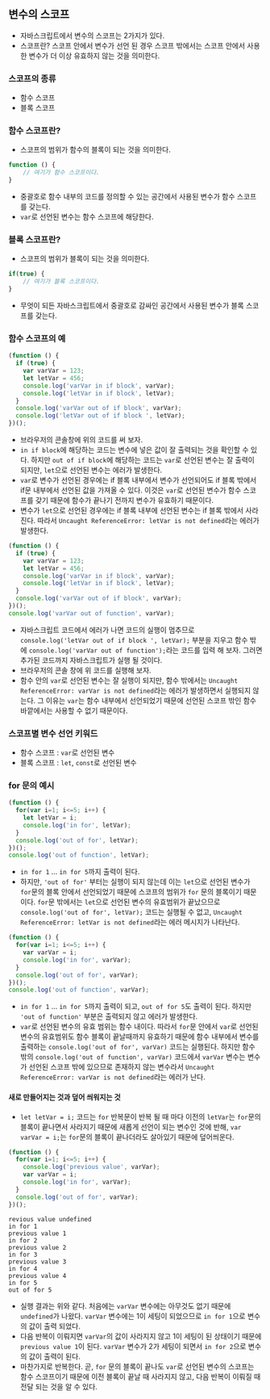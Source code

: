 ## 변수의 스코프
- 자바스크립트에서 변수의 스코프는 2가지가 있다.
- 스코프란? 스코프 안에서 변수가 선언 된 경우 스코프 밖에서는 스코프 안에서 사용한 변수가 더 이상 유효하지 않는 것을 의미한다.

### 스코프의 종류
- 함수 스코프
- 블록 스코프

### 함수 스코프란?
- 스코프의 범위가 함수의 블록이 되는 것을 의미한다.
```js
function () {
    // 여기가 함수 스코프이다.
}
```
- 중괄호로 함수 내부의 코드를 정의할 수 있는 공간에서 사용된 변수가 함수 스코프를 갖는다.
- `var`로 선언된 변수는 함수 스코프에 해당한다.

### 블록 스코프란?
- 스코프의 범위가 블록이 되는 것을 의미한다.
```js
if(true) {
    // 여기가 블록 스코프이다.
}
```
- 무엇이 되든 자바스크립트에서 중괄호로 감싸인 공간에서 사용된 변수가 블록 스코프를 갖는다.

### 함수 스코프의 예
```js
(function () {
  if (true) {
    var varVar = 123;
    let letVar = 456;
    console.log('varVar in if block', varVar);
    console.log('letVar in if block', letVar);
  }
  console.log('varVar out of if block', varVar);
  console.log('letVar out of if block ', letVar);
})();
```
- 브라우저의 콘솔창에 위의 코드를 써 보자.
- `in if block`에 해당하는 코드는 변수에 넣은 값이 잘 출력되는 것을 확인할 수 있다. 하지만 `out of if block`에 해당하는 코드는 `var`로 선언된 변수는 잘 출력이 되지만, `let`으로 선언된 변수는 에러가 발생한다.
- `var`로 변수가 선언된 경우에는 if 블록 내부에서 변수가 선언되어도 if 블록 밖에서 if문 내부에서 선언된 값을 가져올 수 있다. 이것은 `var`로 선언된 변수가 함수 스코프를 갖기 때문에 함수가 끝나기 전까지 변수가 유효하기 때문이다.
- 변수가 `let`으로 선언된 경우에는 if 블록 내부에 선언된 변수는 if 블록 밖에서 사라진다. 따라서 `Uncaught ReferenceError: letVar is not defined`라는 에러가 발생한다.

```js
(function () {
  if (true) {
    var varVar = 123;
    let letVar = 456;
    console.log('varVar in if block', varVar);
    console.log('letVar in if block', letVar);
  }
  console.log('varVar out of if block', varVar);
})();
console.log('varVar out of function', varVar);
```
- 자바스크립트 코드에서 에러가 나면 코드의 실행이 멈추므로 `console.log('letVar out of if block ', letVar);` 부분을 지우고 함수 밖에 `console.log('varVar out of function');`라는 코드를 입력 해 보자. 그러면 추가된 코드까지 자바스크립트가 실행 될 것이다.
- 브라우저의 콘솔 창에 위 코드를 실행해 보자.
- 함수 안의 `var`로 선언된 변수는 잘 실행이 되지만, 함수 밖에서는 `Uncaught ReferenceError: varVar is not defined`라는 에러가 발생하면서 실행되지 않는다. 그 이유는 `var`는 함수 내부에서 선언되었기 때문에 선언된 스코프 밖인 함수 바깥에서는 사용할 수 없기 때문이다.

### 스코프별 변수 선언 키워드
- 함수 스코프 : `var`로 선언된 변수
- 블록 스코프 : `let`, `const`로 선언된 변수

### for 문의 예시
```js
(function () {
  for(var i=1; i<=5; i++) {
    let letVar = i;
    console.log('in for', letVar);
  }
  console.log('out of for', letVar);
})();
console.log('out of function', letVar);
```
- `in for 1` ... `in for 5`까지 출력이 된다.
- 하지만, `'out of for'` 부터는 실행이 되지 않는데 이는 `let`으로 선언된 변수가 `for`문의 블록 안에서 선언되었기 때문에 스코프의 범위가 `for` 문의 블록이기 때문이다. `for`문 밖에서는 `let`으로 선언된 변수의 유효범위가 끝났으므로 `console.log('out of for', letVar);` 코드는 실행될 수 없고, `Uncaught ReferenceError: letVar is not defined`라는 에러 메시지가 나타난다.

```js
(function () {
  for(var i=1; i<=5; i++) {
    var varVar = i;
    console.log('in for', varVar);
  }
  console.log('out of for', varVar);
})();
console.log('out of function', varVar);
```
- `in for 1` ... `in for 5`까지 출력이 되고, `out of for 5`도 출력이 된다. 하지만 `'out of function'` 부분은 출력되지 않고 에러가 발생한다.
- `var`로 선언된 변수의 유효 범위는 함수 내이다. 따라서 `for`문 안에서 `var`로 선언된 변수의 유효범위도 함수 블록이  끝날때까지 유효하기 때문에 함수 내부에서 변수를 출력하는 `console.log('out of for', varVar)` 코드는 실행된다. 하지만 함수 밖의 `console.log('out of function', varVar)` 코드에서 `varVar` 변수는 변수가 선언된 스코프 밖에 있으므로 존재하지 않는 변수라서 `Uncaught ReferenceError: varVar is not defined`라는 에러가 난다.

#### 새로 만들어지는 것과 덮어 씌워지는 것
- `let letVar = i;` 코드는 `for` 반복문이 반복 될 때 마다 이전의 `letVar`는 `for`문의 블록이 끝나면서 사라지기 때문에 새롭게 선언이 되는 변수인 것에 반해, `var varVar = i;`는 `for`문의 블록이 끝나더라도 살아있기 때문에 덮어씌운다.
```js
(function () {
  for(var i=1; i<=5; i++) {
    console.log('previous value', varVar);
    var varVar = i;
    console.log('in for', varVar);
  }
  console.log('out of for', varVar);
})();
```

```
revious value undefined
in for 1
previous value 1
in for 2
previous value 2
in for 3
previous value 3
in for 4
previous value 4
in for 5
out of for 5
```
- 실행 결과는 위와 같다. 처음에는 `varVar` 변수에는 아무것도 없기 때문에 `undefined`가 나왔다. `varVar` 변수에는 1이 세팅이 되었으므로 `in for 1`으로 변수의 값이 출력 되었다.
- 다음 반복이 이뤄지면 `varVar`의 값이 사라지지 않고 1이 세팅이 된 상태이기 때문에 `previous value 1`이 된다. `varVar` 변수가 2가 세팅이 되면서 `in for 2`으로 변수의 값이 출력이 된다.
- 마찬가지로 반복한다. 곧, `for` 문의 블록이 끝나도 `var`로 선언된 변수의 스코프는 함수 스코프이기 때문에 이전 블록이 끝날 때 사라지지 않고, 다음 반복이 이뤄질 때 전달 되는 것을 알 수 있다.